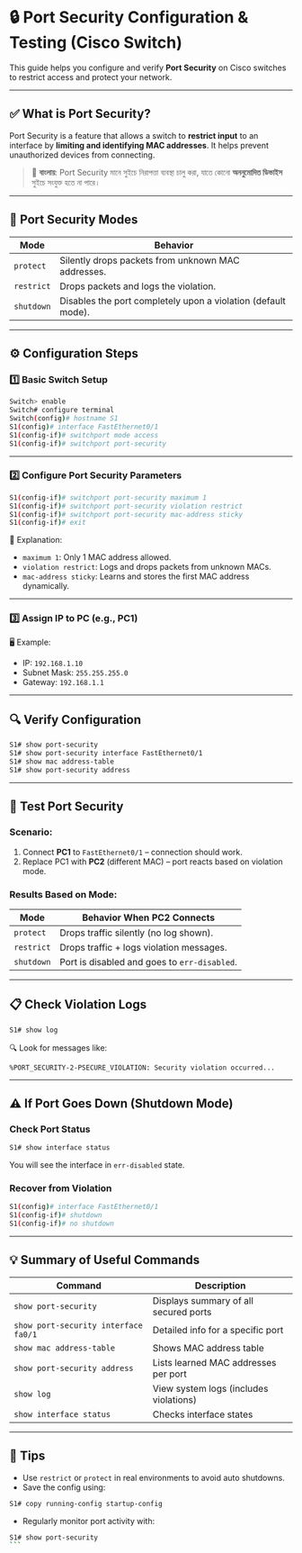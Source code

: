 # 🔒 Port Security Configuration & Testing (Cisco Switch)

This guide helps you configure and verify **Port Security** on Cisco switches to restrict access and protect your network.

---

## ✅ What is Port Security?

Port Security is a feature that allows a switch to **restrict input** to an interface by **limiting and identifying MAC addresses**. It helps prevent unauthorized devices from connecting.

> 🔐 **বাংলায়**: Port Security মানে সুইচে নিরাপত্তা ব্যবস্থা চালু করা, যাতে কোনো **অননুমোদিত ডিভাইস** সুইচে সংযুক্ত হতে না পারে।

---

## 🚦 Port Security Modes

| Mode        | Behavior                                                                 |
|-------------|--------------------------------------------------------------------------|
| `protect`   | Silently drops packets from unknown MAC addresses.                       |
| `restrict`  | Drops packets and logs the violation.                                    |
| `shutdown`  | Disables the port completely upon a violation (default mode).            |

---

## ⚙️ Configuration Steps

### 1️⃣ Basic Switch Setup

```bash
Switch> enable
Switch# configure terminal
Switch(config)# hostname S1
S1(config)# interface FastEthernet0/1
S1(config-if)# switchport mode access
S1(config-if)# switchport port-security
```

---

### 2️⃣ Configure Port Security Parameters

```bash
S1(config-if)# switchport port-security maximum 1
S1(config-if)# switchport port-security violation restrict
S1(config-if)# switchport port-security mac-address sticky
S1(config-if)# exit
```

🔎 Explanation:
- `maximum 1`: Only 1 MAC address allowed.
- `violation restrict`: Logs and drops packets from unknown MACs.
- `mac-address sticky`: Learns and stores the first MAC address dynamically.

---

### 3️⃣ Assign IP to PC (e.g., PC1)

🖥️ Example:
- IP: `192.168.1.10`
- Subnet Mask: `255.255.255.0`
- Gateway: `192.168.1.1`

---

## 🔍 Verify Configuration

```bash
S1# show port-security
S1# show port-security interface FastEthernet0/1
S1# show mac address-table
S1# show port-security address
```

---

## 🧪 Test Port Security

### Scenario:
1. Connect **PC1** to `FastEthernet0/1` – connection should work.
2. Replace PC1 with **PC2** (different MAC) – port reacts based on violation mode.

### Results Based on Mode:

| Mode        | Behavior When PC2 Connects                        |
|-------------|---------------------------------------------------|
| `protect`   | Drops traffic silently (no log shown).            |
| `restrict`  | Drops traffic + logs violation messages.          |
| `shutdown`  | Port is disabled and goes to `err-disabled`.      |

---

## 📋 Check Violation Logs

```bash
S1# show log
```

🔍 Look for messages like:
```
%PORT_SECURITY-2-PSECURE_VIOLATION: Security violation occurred...
```

---

## ⚠️ If Port Goes Down (Shutdown Mode)

### Check Port Status

```bash
S1# show interface status
```

You will see the interface in `err-disabled` state.

### Recover from Violation

```bash
S1(config)# interface FastEthernet0/1
S1(config-if)# shutdown
S1(config-if)# no shutdown
```

---

## 💡 Summary of Useful Commands

| Command                                  | Description                                 |
|------------------------------------------|---------------------------------------------|
| `show port-security`                     | Displays summary of all secured ports       |
| `show port-security interface fa0/1`     | Detailed info for a specific port           |
| `show mac address-table`                 | Shows MAC address table                     |
| `show port-security address`             | Lists learned MAC addresses per port        |
| `show log`                               | View system logs (includes violations)      |
| `show interface status`                  | Checks interface states                     |

---

## 📌 Tips

- Use `restrict` or `protect` in real environments to avoid auto shutdowns.
- Save the config using:
```bash
S1# copy running-config startup-config
```
- Regularly monitor port activity with:
```bash
S1# show port-security
``‌‌‌`